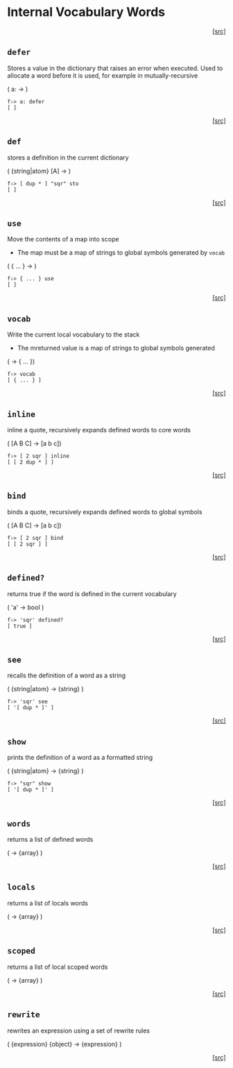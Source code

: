 # Internal Vocabulary Words
<div style="text-align: right"><a href="https:/github.com/Hypercubed/f-flat_node/blob/master/src/core/vocab.ts#L50">[src]</a></div>

## `defer`

Stores a value in the dictionary that raises an error when executed.
Used to allocate a word before it is used, for example in mutually-recursive

( a: -> )

```
f♭> a: defer
[ ]
```
<div style="text-align: right"><a href="https:/github.com/Hypercubed/f-flat_node/blob/master/src/core/vocab.ts#L65">[src]</a></div>

## `def`

stores a definition in the current dictionary

( {string|atom} [A] -> )

```
f♭> [ dup * ] "sqr" sto
[ ]
```
<div style="text-align: right"><a href="https:/github.com/Hypercubed/f-flat_node/blob/master/src/core/vocab.ts#L85">[src]</a></div>

## `use`

Move the contents of a map into scope
- The map must be a map of strings to global symbols generated by `vocab`

( { ... } -> )

```
f♭> { ... } use
[ ]
```
<div style="text-align: right"><a href="https:/github.com/Hypercubed/f-flat_node/blob/master/src/core/vocab.ts#L109">[src]</a></div>

## `vocab`

Write the current local vocabulary to the stack
- The mreturned value is a map of strings to global symbols generated

( -> { ... })

```
f♭> vocab
[ { ... } ]
```
<div style="text-align: right"><a href="https:/github.com/Hypercubed/f-flat_node/blob/master/src/core/vocab.ts#L126">[src]</a></div>

## `inline`

inline a quote, recursively expands defined words to core words

( [A B C] -> [a b c])

```
f♭> [ 2 sqr ] inline
[ [ 2 dup * ] ]
```
<div style="text-align: right"><a href="https:/github.com/Hypercubed/f-flat_node/blob/master/src/core/vocab.ts#L142">[src]</a></div>

## `bind`

binds a quote, recursively expands defined words to global symbols

( [A B C] -> [a b c])

```
f♭> [ 2 sqr ] bind
[ [ 2 sqr ] ]
```
<div style="text-align: right"><a href="https:/github.com/Hypercubed/f-flat_node/blob/master/src/core/vocab.ts#L158">[src]</a></div>

## `defined?`
returns true if the word is defined in the current vocabulary

( 'a' -> bool )

```
f♭> 'sqr' defined?
[ true ]
```
<div style="text-align: right"><a href="https:/github.com/Hypercubed/f-flat_node/blob/master/src/core/vocab.ts#L173">[src]</a></div>

## `see`

recalls the definition of a word as a string

( {string|atom} -> {string} )

```
f♭> 'sqr' see
[ '[ dup * ]' ]
```
<div style="text-align: right"><a href="https:/github.com/Hypercubed/f-flat_node/blob/master/src/core/vocab.ts#L190">[src]</a></div>

## `show`

prints the definition of a word as a formatted string

( {string|atom} -> {string} )

```
f♭> "sqr" show
[ '[ dup * ]' ]
```
<div style="text-align: right"><a href="https:/github.com/Hypercubed/f-flat_node/blob/master/src/core/vocab.ts#L210">[src]</a></div>

## `words`

returns a list of defined words

( -> {array} )
<div style="text-align: right"><a href="https:/github.com/Hypercubed/f-flat_node/blob/master/src/core/vocab.ts#L222">[src]</a></div>

## `locals`

returns a list of locals words

( -> {array} )
<div style="text-align: right"><a href="https:/github.com/Hypercubed/f-flat_node/blob/master/src/core/vocab.ts#L233">[src]</a></div>

## `scoped`

returns a list of local scoped words

( -> {array} )
<div style="text-align: right"><a href="https:/github.com/Hypercubed/f-flat_node/blob/master/src/core/vocab.ts#L244">[src]</a></div>

## `rewrite`

rewrites an expression using a set of rewrite rules

( {expression} {object} -> {expression} )

<div style="text-align: right"><a href="https:/github.com/Hypercubed/f-flat_node/blob/master/src/core/vocab.ts#L256">[src]</a></div>
